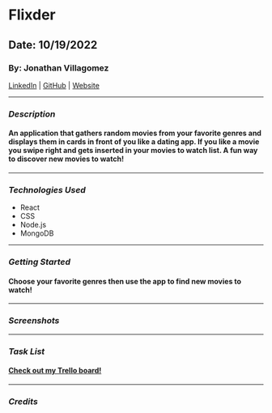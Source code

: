 # Flixder

## Date: 10/19/2022

### By: Jonathan Villagomez

[LinkedIn](https://www.linkedin.com/in/jonathan-hernandez-361565240/) |
[GitHub](https://github.com/VillagomezHJonathan) |
[Website](https://www.jonweb.dev/)

---

### **_Description_**

#### An application that gathers random movies from your favorite genres and displays them in cards in front of you like a dating app. If you like a movie you swipe right and gets inserted in your movies to watch list. A fun way to discover new movies to watch!

---

### **_Technologies Used_**

- React
- CSS
- Node.js
- MongoDB

---

### **_Getting Started_**

#### Choose your favorite genres then use the app to find new movies to watch!

---

### **_Screenshots_**

---

### **_Task List_**

#### [Check out my Trello board!](https://trello.com/b/cdUTXF1p/flixder)

---

### **_Credits_**
